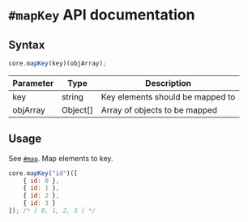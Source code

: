 # `#mapKey` API documentation

## Syntax

``` js
core.mapKey(key)(objArray);
```

| Parameter | Type | Description |
|--|--|--|
| key | string | Key elements should be mapped to |
| objArray | Object[] | Array of objects to be mapped |

## Usage

See [`#map`](map.md). Map elements to key.

``` js
core.mapKey("id")([
    { id: 0 },
    { id: 1 },
    { id: 2 },
    { id: 3 }
]); /* [ 0, 1, 2, 3 ] */
```
